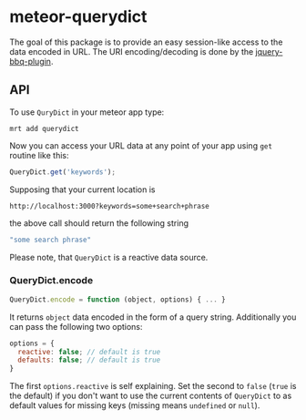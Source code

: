 # meteor-querydict

The goal of this package is to provide an easy session-like access to the data
encoded in URL. The URI encoding/decoding is done by the
[jquery-bbq-plugin](http://benalman.com/projects/jquery-bbq-plugin/).

## API

To use `QuryDict` in your meteor app type:
```
mrt add querydict
```
Now you can access your URL data at any point of your app
using `get` routine like this:
```javascript
QueryDict.get('keywords');
```
Supposing that your current location is
```
http://localhost:3000?keywords=some+search+phrase
```
the above call should return the following string
```javascript
"some search phrase"
```
Please note, that `QueryDict` is a reactive data source.

### QueryDict.encode

```javascript
QueryDict.encode = function (object, options) { ... }
```
It returns `object` data encoded in the form of a query string.
Additionally you can pass the following two options:
```javascript
options = {
  reactive: false; // default is true
  defaults: false; // default is true
}
```
The first `options.reactive` is self explaining. Set the second to `false`
(`true` is the default) if you don't want to use the current contents
of `QueryDict` to as default values for missing keys
(missing means `undefined` or `null`).
